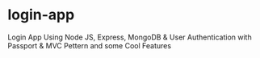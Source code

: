 # login-app
Login App Using Node JS, Express, MongoDB &amp; User Authentication with Passport &amp; MVC Pettern and some Cool Features
